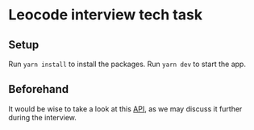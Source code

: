 # Leocode interview tech task

## Setup

Run `yarn install` to install the packages.
Run `yarn dev` to start the app.

## Beforehand
It would be wise to take a look at this [API](https://rickandmortyapi.com/documentation/ "Rick and Morty API"), as we may discuss it further during the interview.